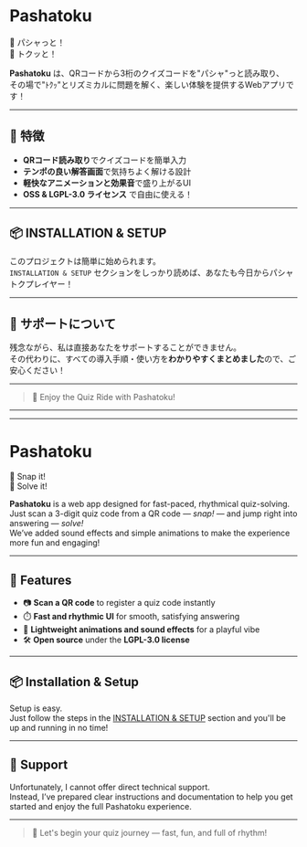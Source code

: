 # Pashatoku

📸 パシャっと！  
🧠 トクッと！  

**Pashatoku** は、QRコードから3桁のクイズコードを"パシャ"っと読み取り、  
その場で"ﾄｸｯ"とリズミカルに問題を解く、楽しい体験を提供するWebアプリです！

---

## 🎯 特徴
- **QRコード読み取り**でクイズコードを簡単入力
- **テンポの良い解答画面**で気持ちよく解ける設計
- **軽快なアニメーションと効果音**で盛り上がるUI
- **OSS & LGPL-3.0 ライセンス** で自由に使える！

---

## 📦 INSTALLATION & SETUP

このプロジェクトは簡単に始められます。  
`INSTALLATION & SETUP` セクションをしっかり読めば、あなたも今日からパシャトクプレイヤー！

---

## 🙇 サポートについて

残念ながら、私は直接あなたをサポートすることができません。  
その代わりに、すべての導入手順・使い方を**わかりやすくまとめました**ので、ご安心ください！

---

> 🚁 Enjoy the Quiz Ride with Pashatoku!

---
---

# Pashatoku

📸 Snap it!  
🧠 Solve it!

**Pashatoku** is a web app designed for fast-paced, rhythmical quiz-solving.  
Just scan a 3-digit quiz code from a QR code — *snap!* — and jump right into answering — *solve!*  
We’ve added sound effects and simple animations to make the experience more fun and engaging!

---

## 🎯 Features
- 📷 **Scan a QR code** to register a quiz code instantly
- ⏱️ **Fast and rhythmic UI** for smooth, satisfying answering
- 🎵 **Lightweight animations and sound effects** for a playful vibe
- 🛠️ **Open source** under the **LGPL-3.0 license**

---

## 📦 Installation & Setup

Setup is easy.  
Just follow the steps in the [INSTALLATION & SETUP](#) section and you'll be up and running in no time!

---

## 🙇 Support

Unfortunately, I cannot offer direct technical support.  
Instead, I’ve prepared clear instructions and documentation to help you get started and enjoy the full Pashatoku experience.

---

> 🚁 Let's begin your quiz journey — fast, fun, and full of rhythm!
